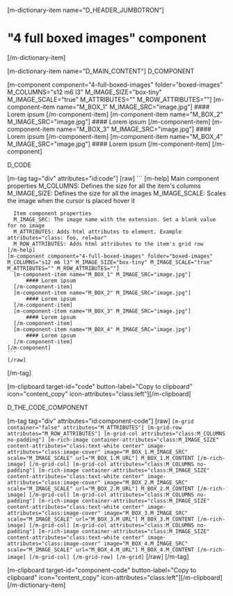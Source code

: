 [m-dictionary-item name="D_HEADER_JUMBOTRON"]
  # "4 full boxed images" component
[/m-dictionary-item]

[m-dictionary-item name="D_MAIN_CONTENT"]
  D_COMPONENT

  [m-component component="4-full-boxed-images" folder="boxed-images" M_COLUMNS="s12 m6 l3" M_IMAGE_SIZE="box-tiny" M_IMAGE_SCALE="true" M_ATTRIBUTES="" M_ROW_ATTRIBUTES=""]
    [m-component-item name="M_BOX_1" M_IMAGE_SRC="image.jpg"]
        #### Lorem ipsum
    [/m-component-item]
    [m-component-item name="M_BOX_2" M_IMAGE_SRC="image.jpg"]
        #### Lorem ipsum
    [/m-component-item]
    [m-component-item name="M_BOX_3" M_IMAGE_SRC="image.jpg"]
        #### Lorem ipsum
    [/m-component-item]
    [m-component-item name="M_BOX_4" M_IMAGE_SRC="image.jpg"]
        #### Lorem ipsum
    [/m-component-item]
  [/m-component]

  D_CODE

  [m-tag tag="div" attributes="id:code"]
    [raw]
    ```
    [m-help]
      Main component properties
      M_COLUMNS: Defines the size for all the item's columns
      M_IMAGE_SIZE: Defines the size for all the images
      M_IMAGE_SCALE: Scales the image when the cursor is placed hover it

      Item component properties
      M_IMAGE_SRC: The image name with the extension. Set a blank value for no image
      M_ATTRIBUTES: Adds html attributes to element. Example attributes="class: foo, rel=bar"
      M_ROW_ATTRIBUTES: Adds html attributes to the item's grid row
    [/m-help]
    [m-component component="4-full-boxed-images" folder="boxed-images" M_COLUMNS="s12 m6 l3" M_IMAGE_SIZE="box-tiny" M_IMAGE_SCALE="true" M_ATTRIBUTES="" M_ROW_ATTRIBUTES=""]
      [m-component-item name="M_BOX_1" M_IMAGE_SRC="image.jpg"]
          #### Lorem ipsum
      [/m-component-item]
      [m-component-item name="M_BOX_2" M_IMAGE_SRC="image.jpg"]
          #### Lorem ipsum
      [/m-component-item]
      [m-component-item name="M_BOX_3" M_IMAGE_SRC="image.jpg"]
          #### Lorem ipsum
      [/m-component-item]
      [m-component-item name="M_BOX_4" M_IMAGE_SRC="image.jpg"]
          #### Lorem ipsum
      [/m-component-item]
    [/m-component]
    ```
    [/raw]
  [/m-tag]  

  [m-clipboard target-id="code" button-label="Copy to clipboard" icon="content_copy" icon-attributes="class:left"][/m-clipboard]

  D_THE_CODE_COMPONENT

  [m-tag tag="div" attributes="id:component-code"]
    [raw]
    ```
    [m-grid container="false" attributes="M_ATTRIBUTES"]
      [m-grid-row attributes="M_ROW_ATTRIBUTES"]
        [m-grid-col attributes="class:M_COLUMNS no-padding"]
          [m-rich-image container-attributes="class:M_IMAGE_SIZE" content-attributes="class:text-white center" image-attributes="class:image-cover" image="M_BOX_1.M_IMAGE_SRC" scale="M_IMAGE_SCALE" url="M_BOX_1.M_URL"]
            M_BOX_1.M_CONTENT
          [/m-rich-image]
        [/m-grid-col]
        [m-grid-col attributes="class:M_COLUMNS no-padding"]
          [m-rich-image container-attributes="class:M_IMAGE_SIZE" content-attributes="class:text-white center" image-attributes="class:image-cover" image="M_BOX_2.M_IMAGE_SRC" scale="M_IMAGE_SCALE" url="M_BOX_2.M_URL"]
            M_BOX_2.M_CONTENT
          [/m-rich-image]
        [/m-grid-col]
        [m-grid-col attributes="class:M_COLUMNS no-padding"]
          [m-rich-image container-attributes="class:M_IMAGE_SIZE" content-attributes="class:text-white center" image-attributes="class:image-cover" image="M_BOX_3.M_IMAGE_SRC" scale="M_IMAGE_SCALE" url="M_BOX_3.M_URL"]
            M_BOX_3.M_CONTENT
          [/m-rich-image]
        [/m-grid-col]
        [m-grid-col attributes="class:M_COLUMNS no-padding"]
          [m-rich-image container-attributes="class:M_IMAGE_SIZE" content-attributes="class:text-white center" image-attributes="class:image-cover" image="M_BOX_4.M_IMAGE_SRC" scale="M_IMAGE_SCALE" url="M_BOX_4.M_URL"]
            M_BOX_4.M_CONTENT
          [/m-rich-image]
        [/m-grid-col]
      [/m-grid-row]
    [/m-grid]
    ```
    [/raw]
  [/m-tag]  

  [m-clipboard target-id="component-code" button-label="Copy to clipboard" icon="content_copy" icon-attributes="class:left"][/m-clipboard]
[/m-dictionary-item]
